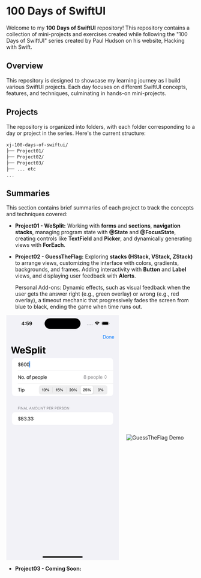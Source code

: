 # 100 Days of SwiftUI

Welcome to my **100 Days of SwiftUI** repository! This repository contains a collection of mini-projects and exercises created while following the "100 Days of SwiftUI" series created by Paul Hudson on his website, Hacking with Swift.

## Overview
This repository is designed to showcase my learning journey as I build various SwiftUI projects. Each day focuses on different SwiftUI concepts, features, and techniques, culminating in hands-on mini-projects.

## Projects
The repository is organized into folders, with each folder corresponding to a day or project in the series. Here's the current structure:

```
xj-100-days-of-swiftui/
├── Project01/
├── Project02/
├── Project03/
├── ... etc
...
```

## Summaries
This section contains brief summaries of each project to track the concepts and techniques covered:

- **Project01 - WeSplit:** Working with **forms** and **sections**, **navigation stacks**, managing program state with **@State** and **@FocusState**, creating controls like **TextField** and **Picker**, and dynamically generating views with **ForEach**.

- **Project02 - GuessTheFlag:** Exploring **stacks (HStack, VStack, ZStack)** to arrange views, customizing the interface with colors, gradients, backgrounds, and frames. Adding interactivity with **Button** and **Label** views, and displaying user feedback with **Alerts**.
  
  Personal Add-ons: Dynamic effects, such as visual feedback when the user gets the answer right (e.g., green overlay) or wrong (e.g., red overlay), a timeout mechanic that progressively fades the screen from blue to black, ending the game when time runs out.

<div style="display: flex; justify-content: center; align-items: center; gap: 20px;">
<img src="https://github.com/XJ-UoG/xj-100-days-of-swiftui/blob/main/demo/WeSplitDemo.png" alt="WeSplit Demo" width="300">
<img src="https://github.com/XJ-UoG/xj-100-days-of-swiftui/blob/main/demo/GuessTheFlagDemo.gif" alt="GuessTheFlag Demo" width="300">
</div>

- **Project03 - Coming Soon:**
